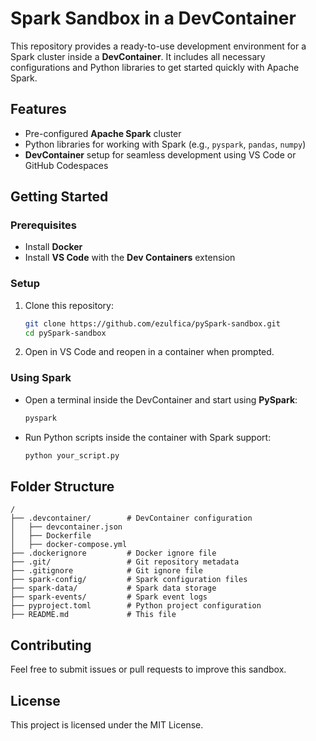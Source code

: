 # Spark Sandbox in a DevContainer

This repository provides a ready-to-use development environment for a Spark cluster inside a **DevContainer**. It includes all necessary configurations and Python libraries to get started quickly with Apache Spark.

## Features

- Pre-configured **Apache Spark** cluster
- Python libraries for working with Spark (e.g., `pyspark`, `pandas`, `numpy`)
- **DevContainer** setup for seamless development using VS Code or GitHub Codespaces

## Getting Started

### Prerequisites

- Install **Docker**
- Install **VS Code** with the **Dev Containers** extension

### Setup

1. Clone this repository:
   ```sh
   git clone https://github.com/ezulfica/pySpark-sandbox.git
   cd pySpark-sandbox
   ```
2. Open in VS Code and reopen in a container when prompted.

### Using Spark

- Open a terminal inside the DevContainer and start using **PySpark**:
  ```sh
  pyspark
  ```
- Run Python scripts inside the container with Spark support:
  ```sh
  python your_script.py
  ```

## Folder Structure

```
/
├── .devcontainer/        # DevContainer configuration
│   ├── devcontainer.json
│   ├── Dockerfile
│   ├── docker-compose.yml
├── .dockerignore         # Docker ignore file
├── .git/                 # Git repository metadata
├── .gitignore            # Git ignore file
├── spark-config/         # Spark configuration files
├── spark-data/           # Spark data storage
├── spark-events/         # Spark event logs
├── pyproject.toml        # Python project configuration
├── README.md             # This file
```

## Contributing

Feel free to submit issues or pull requests to improve this sandbox.

## License

This project is licensed under the MIT License.


